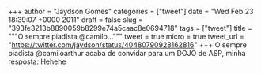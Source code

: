 
+++
author = "Jaydson Gomes"
categories = ["tweet"]
date = "Wed Feb 23 18:39:07 +0000 2011"
draft = false
slug = "393fe3213b8890059b8299e74a5caac8e0694718"
tags = ["tweet"]
title = """O sempre piadista @camilo..."""
tweet = true
micro = true
tweet_url = "https://twitter.com/jaydson/status/40480790928162816"
+++
O sempre piadista @camiloarthur acaba de convidar para um DOJO de ASP, minha resposta: Hehehe
